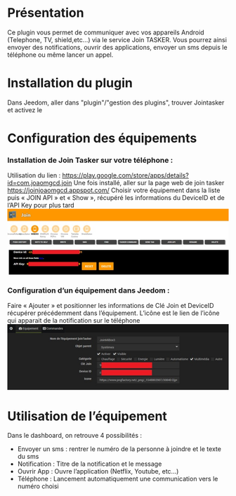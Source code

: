 # Présentation 
 

Ce plugin vous permet de communiquer avec vos appareils Android (Telephone, TV, shield,etc…) via le service Join TASKER.
Vous pourrez ainsi envoyer des notifications, ouvrir des applications, envoyer un sms depuis le téléphone ou même lancer un appel.

# Installation du plugin 
Dans Jeedom, aller dans "plugin"/"gestion des plugins", trouver Jointasker et activez le

# Configuration des équipements 
### Installation de Join Tasker sur votre téléphone :
Utilisation du lien : https://play.google.com/store/apps/details?id=com.joaomgcd.join
Une fois installé, aller sur la page web de join tasker https://joinjoaomgcd.appspot.com/ 
Choisir votre équipement dans la liste puis « JOIN API » et « Show », récupéré les informations du DeviceID et de l’API Key pour plus tard
![Getting Started](/docs/assets/images/JoinWeb.jpg)

### Configuration d’un équipement dans Jeedom : 
Faire « Ajouter » et positionner les informations de Clé Join et DeviceID récupérer précédemment dans l’équipement. 
L’icône est le lien de l’icône qui apparait de la notification sur le téléphone 
![Getting Started](/docs/assets/images/JoinEquipement.jpg)

# Utilisation de l’équipement
Dans le dashboard, on retrouve 4 possibilités :
-	Envoyer un sms : rentrer le numéro de la personne à joindre et le texte du sms
-	Notification : Titre de la notification et le message
-	Ouvrir App : Ouvre l’application (Netflix, Youtube, etc…)
-	Téléphone : Lancement automatiquement une communication vers le numéro choisi
